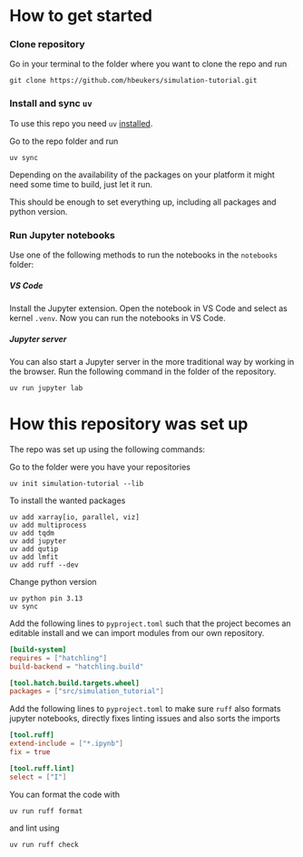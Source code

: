 # How to get started

### Clone repository

Go in your terminal to the folder where you want to clone the repo and run

```shell
git clone https://github.com/hbeukers/simulation-tutorial.git
```

### Install and sync `uv`

To use this repo you need `uv` [installed](https://docs.astral.sh/uv/getting-started/installation/).

Go to the repo folder and run

```shell
uv sync
```
Depending on the availability of the packages on your platform it might need some time to build, just let it run.

This should be enough to set everything up, including all packages and python version.

### Run Jupyter notebooks

Use one of the following methods to run the notebooks in the `notebooks` folder:

##### VS Code
Install the Jupyter extension. Open the notebook in VS Code and select as kernel `.venv`. Now you can run the notebooks in VS Code.

##### Jupyter server
You can also start a Jupyter server in the more traditional way by working in the browser. Run the following command in the folder of the repository.

```shell
uv run jupyter lab
```

# How this repository was set up

The repo was set up using the following commands:

Go to the folder were you have your repositories

```shell
uv init simulation-tutorial --lib
```

To install the wanted packages 
```shell
uv add xarray[io, parallel, viz]
uv add multiprocess
uv add tqdm
uv add jupyter
uv add qutip
uv add lmfit
uv add ruff --dev
```

Change python version
```shell
uv python pin 3.13
uv sync
```

Add the following lines to `pyproject.toml` such that the project becomes an editable install and we can import modules from our own repository.
```toml
[build-system]
requires = ["hatchling"]
build-backend = "hatchling.build"

[tool.hatch.build.targets.wheel]
packages = ["src/simulation_tutorial"]
```

Add the following lines to `pyproject.toml` to make sure `ruff` also formats jupyter notebooks, directly fixes linting issues and also sorts the imports
```toml
[tool.ruff]
extend-include = ["*.ipynb"]
fix = true

[tool.ruff.lint]
select = ["I"]
```

You can format the code with
```shell
uv run ruff format
```
and lint using
```shell
uv run ruff check
```